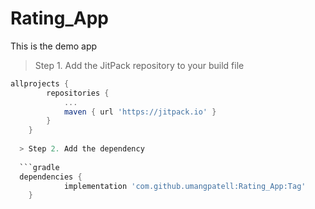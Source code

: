 # Rating_App
This is the demo app

> Step 1. Add the JitPack repository to your build file

```gradle
allprojects {
		repositories {
			...
			maven { url 'https://jitpack.io' }
		}
	}
  
  > Step 2. Add the dependency
  
  ```gradle
  dependencies {
	        implementation 'com.github.umangpatell:Rating_App:Tag'
	}
